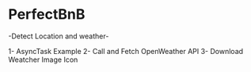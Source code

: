 # PerfectBnB

-Detect Location and weather-

1- AsyncTask Example
2- Call and Fetch OpenWeather API
3- Download Weatcher Image Icon
